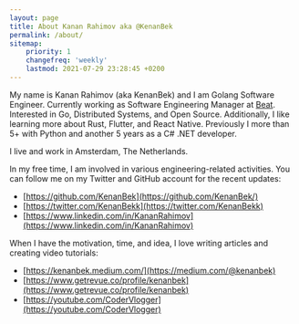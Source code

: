 ```yaml
---
layout: page
title: About Kanan Rahimov aka @KenanBek
permalink: /about/
sitemap:
    priority: 1
    changefreq: 'weekly'
    lastmod: 2021-07-29 23:28:45 +0200
---
```


My name is Kanan Rahimov (aka KenanBek) and I am Golang Software Engineer. Currently working as Software Engineering Manager at [Beat](https://www.linkedin.com/company/thebeatapp/). Interested in Go, Distributed Systems, and Open Source. Additionally, I like learning more about Rust, Flutter, and React Native. Previously I more than 5+ with Python and another 5 years as a C# .NET developer.

I live and work in Amsterdam, The Netherlands.

In my free time, I am involved in various engineering-related activities. You can follow me on my Twitter and GitHub account for the recent updates:

- [https://github.com/KenanBek](https://github.com/KenanBek/)
- [https://twitter.com/KenanBekk](https://twitter.com/KenanBekk)
- [https://www.linkedin.com/in/KananRahimov](https://www.linkedin.com/in/KananRahimov)

When I have the motivation, time, and idea, I love writing articles and creating video tutorials:

- [https://kenanbek.medium.com/](https://medium.com/@kenanbek)
- [https://www.getrevue.co/profile/kenanbek](https://www.getrevue.co/profile/kenanbek)
- [https://youtube.com/CoderVlogger](https://youtube.com/CoderVlogger)
